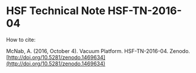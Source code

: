 # HSF Technical Note HSF-TN-2016-04

How to cite:

McNab, A. (2016, October 4). Vacuum Platform. HSF-TN-2016-04.
Zenodo. [http://doi.org/10.5281/zenodo.1469634](http://doi.org/10.5281/zenodo.1469634)
